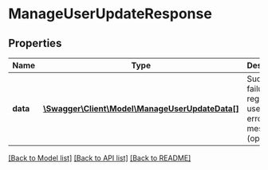 # ManageUserUpdateResponse

## Properties
Name | Type | Description | Notes
------------ | ------------- | ------------- | -------------
**data** | [**\Swagger\Client\Model\ManageUserUpdateData[]**](ManageUserUpdateData.md) | Success or failure to register user with error messages (optional) | 

[[Back to Model list]](../README.md#documentation-for-models) [[Back to API list]](../README.md#documentation-for-api-endpoints) [[Back to README]](../README.md)



